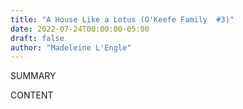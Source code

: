 ```yaml
---
title: "A House Like a Lotus (O'Keefe Family  #3)"
date: 2022-07-24T00:00:00-05:00
draft: false
author: "Madeleine L'Engle"
---
```


SUMMARY

<!--more-->

CONTENT